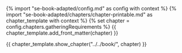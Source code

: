 <frontmatter>
{% import "se-book-adapted/config.md" as config with context %}
{% import "se-book-adapted/chapters/chapter-printable.md" as chapter_template with context %}
{% set chapter = config.chapters.gatheringRequirements %}
{{ chapter_template.add_front_matter(chapter) }}
</frontmatter>

{{ chapter_template.show_chapter("../../book/", chapter) }}